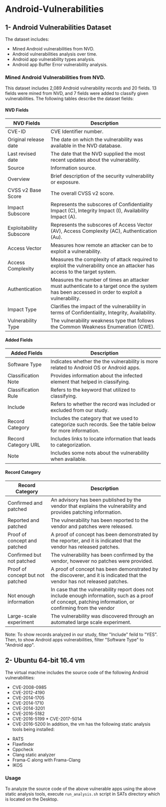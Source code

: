 # Android-Vulnerabilities

## 1- Android Vulnerabilities Dataset

The dataset includes:
 - Mined Android vulnerabilities from NVD. 
 - Android vulnerabilities analysis over time.
 - Android app vulnerability types analysis.
 - Android app Buffer Error vulnerability analysis.
 
### Mined Android Vulnerabilities from NVD. 
This dataset includes 2,089 Android vulnerability records and 20 fields. 13 fields were mined from NVD, and 7 fields were added to classify given vulnerabilities. 
The following tables describe the dataset fields:

####  NVD Fields
| NVD Fields               | Description
| ----------------------   | ------------------------------------ | 
| CVE-ID                   | CVE Identifier number.
| Original release date    | The date on which the vulnerability was available in the NVD database.
| Last revised date        | The date that the NVD supplied the most recent updates about the vulnerability.
| Source                   | Information source.
| Overview                 | Brief description of the security vulnerability or exposure.
| CVSS v2 Base Score       | The overall CVSS v2 score.
| Impact  Subscore         | Represents the subscores of  Confidentiality Impact (C), Integrity Impact (I), Availability Impact (A).
| Exploitability Subscore  | Represents the subscores of  Access Vector (AV), Access Complexity (AC), Authentication (Au).
| Access Vector            | Measures how remote an attacker can be to exploit a vulnerability.
| Access Complexity        | Measures the complexity of attack required to exploit the vulnerability once an attacker has access to the target system.
| Authentication           | Measures the number of times an attacker must authenticate to a target once the system has been accessed in order to exploit a vulnerability.
| Impact Type              | Clarifies the impact of the vulnerability in terms of Confidentiality, Integrity, Availability.
| Vulnerability Type       | The vulnerability weakness type that follows the Common Weakness Enumeration (CWE). 

#### Added Fields
| Added Fields             |  Description
| ----------------------   |------------------------------------| 
| Software Type            | Indicates whether the the vulnerability is more related to Android OS or Android apps.
| Classification Note      | Provides information about the infected element that helped in classifying.
| Classification Rule      | Refers to the keyword that utilized to classifying.
| Include                  | Refers to whether the record was included or excluded from our study.
| Record Category          | Includes the category that we used to categorize such records. See the table below for more information.
| Record Category URL      | Includes links to locate information that leads to categorization.
| Note                     | Includes some nots about the vulnerability when available.


 #### Record Category
 
| Record Category                      |  Description
| --------------------------------     | ------------------------------------ | 
| Confirmed and patched                | An advisory has been published by the vendor that explains the vulnerability and provides patching information. 
| Reported and patched                 | The vulnerability has been reported to the vendor and patches were released. 
| Proof of concept and patched         | A proof of concept has been demonstrated by the reporter, and it is indicated that the vendor has released patches.
| Confirmed but not patched            | The vulnerability has been confirmed by the vendor, however no patches were provided.
| Proof of concept but not patched     | A proof of concept has been demonstrated by the discoverer, and it is indicated that the vendor has not released patches.
| Not enough information               | In case that the vulnerability report does not include enough information, such as a proof of concept, patching information, or confirming from the vendor
| Large-scale experiment               | The vulnerability was discovered through an automated large scale experiment. 
 
 Note: To show records analyzed in our study, filter "Include" feild to "YES". Then, to show Android apps vulnerabilities, filter "Software Type" to "Android app".


## 2- Ubuntu 64-bit 16.4 vm
The virtual machine includes the source code of the following Android vulnerabilities:
* CVE-2008-0985
* CVE-2012-4190
* CVE-2014-1705
* CVE-2014-1710
* CVE-2014-3201
* CVE-2016-5182
* CVE-2016-5199
* CVE-2017-5014
* CVE-2016-5200
In addition, the vm has the following static analysis tools being installed:
- RATS
- Flawfinder
- Cppcheck
- Clang static analyzer
- Frama-C along with Frama-Clang 
- IKOS

### Usage
To analyze the source code of the above vulnerable apps using the above static analysis tools, execute `run_analysis.sh`  script in SATs directory which is located on the Desktop.

